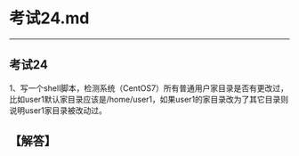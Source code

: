 # 考试24.md  
---  
## 考试24  
1、写一个shell脚本，检测系统（CentOS7）所有普通用户家目录是否有更改过，比如user1默认家目录应该是/home/user1，如果user1的家目录改为了其它目录则说明user1家目录被改动过。   
   
## 【解答】   



